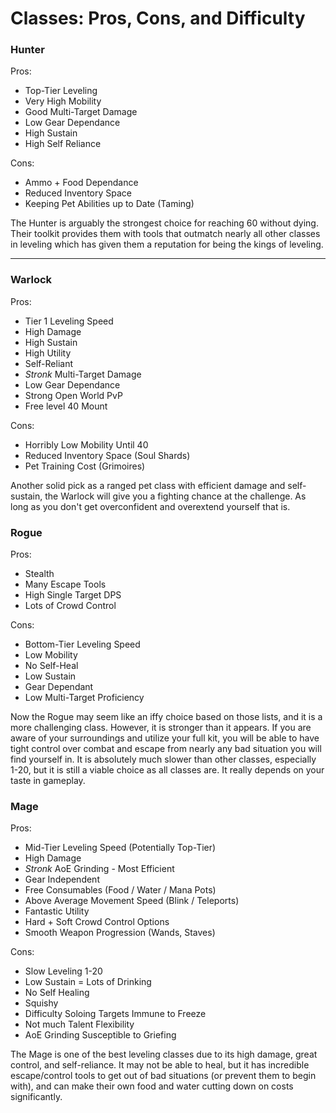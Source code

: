 # Classes: Pros, Cons, and Difficulty

### Hunter

Pros:
- Top-Tier Leveling
- Very High Mobility
- Good Multi-Target Damage
- Low Gear Dependance
- High Sustain
- High Self Reliance

Cons:
- Ammo + Food Dependance
- Reduced Inventory Space
- Keeping Pet Abilities up to Date (Taming)

The Hunter is arguably the strongest choice for reaching 60 without dying. Their toolkit provides them with tools that outmatch nearly all other classes in leveling which has given them a reputation for being the kings of leveling.

---

### Warlock

Pros:
- Tier 1 Leveling Speed
- High Damage
- High Sustain
- High Utility
- Self-Reliant
- *Stronk* Multi-Target Damage
- Low Gear Dependance
- Strong Open World PvP
- Free level 40 Mount

Cons:
- Horribly Low Mobility Until 40
- Reduced Inventory Space (Soul Shards)
- Pet Training Cost (Grimoires)

Another solid pick as a ranged pet class with efficient damage and self-sustain, the Warlock will give you a fighting chance at the challenge. As long as you don't get overconfident and overextend yourself that is.

### Rogue

Pros:
- Stealth
- Many Escape Tools
- High Single Target DPS
- Lots of Crowd Control

Cons:
- Bottom-Tier Leveling Speed
- Low Mobility
- No Self-Heal
- Low Sustain
- Gear Dependant
- Low Multi-Target Proficiency

Now the Rogue may seem like an iffy choice based on those lists, and it is a more challenging class. However, it is stronger than it appears. If you are aware of your surroundings and utilize your full kit, you will be able to have tight control over combat and escape from nearly any bad situation you will find yourself in. It is absolutely much slower than other classes, especially 1-20, but it is still a viable choice as all classes are. It really depends on your taste in gameplay.

### Mage

Pros:
- Mid-Tier Leveling Speed (Potentially Top-Tier)
- High Damage
- *Stronk* AoE Grinding - Most Efficient
- Gear Independent
- Free Consumables (Food / Water / Mana Pots)
- Above Average Movement Speed (Blink / Teleports)
- Fantastic Utility
- Hard + Soft Crowd Control Options
- Smooth Weapon Progression (Wands, Staves)

Cons:
- Slow Leveling 1-20
- Low Sustain = Lots of Drinking
- No Self Healing
- Squishy
- Difficulty Soloing Targets Immune to Freeze
- Not much Talent Flexibility
- AoE Grinding Susceptible to Griefing

The Mage is one of the best leveling classes due to its high damage, great control, and self-reliance. It may not be able to heal, but it has incredible escape/control tools to get out of bad situations (or prevent them to begin with), and can make their own food and water cutting down on costs significantly.

